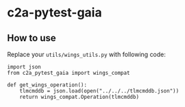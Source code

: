 # c2a-pytest-gaia

## How to use

Replace your `utils/wings_utils.py` with following code:
```
import json
from c2a_pytest_gaia import wings_compat

def get_wings_operation():
    tlmcmddb = json.load(open("../../../tlmcmddb.json"))
    return wings_compat.Operation(tlmcmddb)
```
